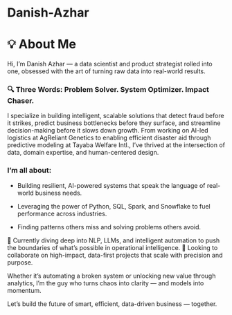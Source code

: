 # Danish-Azhar

# 💡 About Me

Hi, I’m Danish Azhar — a data scientist and product strategist rolled into one, obsessed with the art of turning raw data into real-world results.

### 🔍 Three Words: Problem Solver. System Optimizer. Impact Chaser.

I specialize in building intelligent, scalable solutions that detect fraud before it strikes, predict business bottlenecks before they surface, and streamline decision-making before it slows down growth. From working on AI-led logistics at AgReliant Genetics to enabling efficient disaster aid through predictive modeling at Tayaba Welfare Intl., I’ve thrived at the intersection of data, domain expertise, and human-centered design.

### I’m all about:

- Building resilient, AI-powered systems that speak the language of real-world business needs.

- Leveraging the power of Python, SQL, Spark, and Snowflake to fuel performance across industries.

- Finding patterns others miss and solving problems others avoid.

🧠 Currently diving deep into NLP, LLMs, and intelligent automation to push the boundaries of what’s possible in operational intelligence.
🎯 Looking to collaborate on high-impact, data-first projects that scale with precision and purpose.

Whether it’s automating a broken system or unlocking new value through analytics, I’m the guy who turns chaos into clarity — and models into momentum.

Let’s build the future of smart, efficient, data-driven business — together. 
